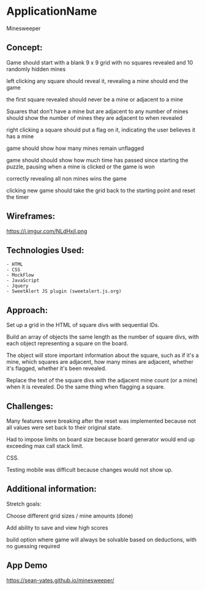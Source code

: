 # ApplicationName
Minesweeper

## Concept: 

Game should start with a blank 9 x 9 grid with no squares revealed and 10 randomly hidden mines

left clicking any square should reveal it, revealing a mine should end the game

the first square revealed should never be a mine or adjacent to a mine

Squares that don’t have a mine but are adjacent to any number of mines should show the number of mines they are adjacent to when revealed

right clicking a square should put a flag on it, indicating the user believes it has a mine

game should show how many mines remain unflagged

game should should show how much time has passed since starting the puzzle, pausing when a mine is clicked or the game is won

correctly revealing all non mines wins the game

clicking new game should take the grid back to the starting point and reset the timer


## Wireframes:

https://i.imgur.com/NLdHxjl.png

## Technologies Used:
    - HTML
    - CSS 
    - MockFlow
    - JavaScript
    - Jquery
    - SweetAlert JS plugin (sweetalert.js.org)

## Approach: 

Set up a grid in the HTML of square divs with sequential IDs.

Build an array of objects the same length as the number of square divs, with each object representing a square on the board.

The object will store important information about the square, such as if it's a mine, which squares are adjacent, how many mines are adjacent, whether it's flagged, whether it's been revealed.

Replace the text of the square divs with the adjacent mine count (or a mine) when it is revealed. Do the same thing when flagging a square.


## Challenges: 

Many features were breaking after the reset was implemented because not all values were set back to their original state.

Had to impose limits on board size because board generator would end up exceeding max call stack limit.

CSS.

Testing mobile was difficult because changes would not show up.

## Additional information:

Stretch goals:

Choose different grid sizes / mine amounts (done)

Add ability to save and view high scores

build option where game will always be solvable based on deductions, with no guessing required


## App Demo 
https://sean-yates.github.io/minesweeper/